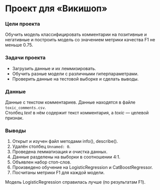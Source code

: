 # Проект для «Викишоп»

### Цели проекта 
Обучить модель классифицировать комментарии на позитивные и негативные и построить модель со значением метрики качества F1 не меньше 0.75.
  
### Задачи проекта
- Загрузить данные и их леммизировать.
- Обучить разные модели с различными гиперпараметрами.
- Проверить данные на тестовой выборке и сделать выводы.

### Данные
Данные с текстом комментариев. Данные находятся в файле `toxic_comments.csv`.   
Столбец *text* в нём содержит текст комментария, а *toxic* — целевой признак.

### Выводы
1. Открыт и изучен файл методами info(), describe().
2. Удалён столбец <code>Unnamed: 0</code>.
3. Проведена лемматизация и очистка данных.
4. Данные разделены на выборки в соотношении 4:1.
5. Объявлен набор стоп-слов.
6. Произведено обучение на LogisticRegression и CatBoostRegressor.
7. Посчитаны метрики F1 для каждой модели.
  
Модель LogisticRegression справилась лучше (по результатам F1).
